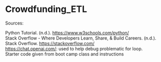 # Crowdfunding_ETL



Sources:<br>

Python Tutorial. (n.d.). https://www.w3schools.com/python/<br>
Stack Overflow - Where Developers Learn, Share, & Build Careers. (n.d.). Stack Overflow. https://stackoverflow.com/<br>
https://chat.openai.com/: used to help debug problematic for loop.<br>
Starter code given from boot camp class and instructions<br>

